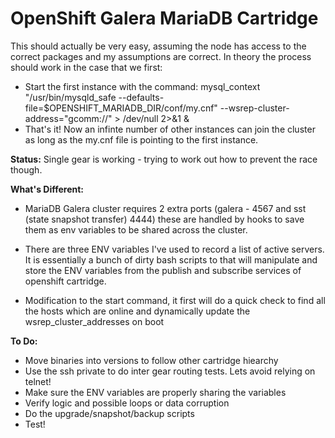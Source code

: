 # OpenShift Galera MariaDB Cartridge

This should actually be very easy, assuming the node has access to the correct packages and my assumptions are correct. In theory the process should work in the case that we first:

- Start the first instance with the command:
	mysql_context "/usr/bin/mysqld_safe --defaults-file=$OPENSHIFT_MARIADB_DIR/conf/my.cnf" --wsrep-cluster-address="gcomm://" > /dev/null 2>&1 & 
- That's it! Now an infinte number of other instances can join the cluster as long as the my.cnf file is pointing to the first instance.

**Status:** Single gear is working - trying to work out how to prevent the race though.

**What's Different:**
- MariaDB Galera cluster requires 2 extra ports (galera - 4567 and sst (state snapshot transfer) 4444) these are handled by hooks to save them as env variables to be shared across the cluster.
- There are three ENV variables I've used to record a list of active servers. It is essentially a bunch of dirty bash scripts to that will manipulate and store the ENV variables from the publish and subscribe services of openshift cartridge.

- Modification to the start command, it first will do a quick check to find all the hosts which are online and dynamically update the wsrep_cluster_addresses on boot

**To Do:**
- Move binaries into versions to follow other cartridge hiearchy
- Use the ssh private to do inter gear routing tests. Lets avoid relying on telnet!
- Make sure the ENV variables are properly sharing the variables
- Verify logic and possible loops or data corruption
- Do the upgrade/snapshot/backup scripts
- Test!
